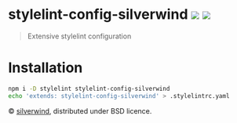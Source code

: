 # stylelint-config-silverwind [![](https://img.shields.io/npm/v/stylelint-config-silverwind.svg)](https://www.npmjs.org/package/stylelint-config-silverwind) [![](https://img.shields.io/badge/licence-bsd-blue.svg)](https://raw.githubusercontent.com/silverwind/stylelint-config-silverwind/master/LICENSE)
> Extensive stylelint configuration

# Installation

``` bash
npm i -D stylelint stylelint-config-silverwind
echo 'extends: stylelint-config-silverwind' > .stylelintrc.yaml
```

© [silverwind](https://github.com/silverwind), distributed under BSD licence.
